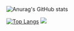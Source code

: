 ![Anurag's GitHub stats](https://github-readme-stats.vercel.app/api?username=slanja&show_icons=true&theme=dracula)

[![Top Langs](https://github-readme-stats.vercel.app/api/top-langs/?username=slanja&layout=donut&theme=dracula)](https://github.com/anuraghazra/github-readme-stats) ![](https://readme-now-playing.vercel.app/now-playing/q?uid=v75teyo2nhaf35dlgbdlvs8a0)
